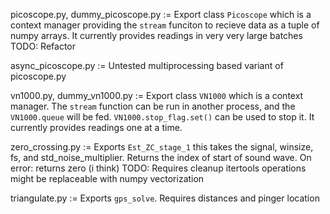 picoscope.py, dummy_picoscope.py := 
    Export class `Picoscope` which is a context manager providing the `stream` funciton to recieve data as a tuple of numpy arrays.
    It currently provides readings in very very large batches
    TODO: Refactor

async_picoscope.py :=
    Untested multiprocessing based variant of picoscope.py

vn1000.py, dummy_vn1000.py :=
    Export class `VN1000` which is a context manager. The `stream` function can be run in another process, and the `VN1000.queue` will be fed. `VN1000.stop_flag.set()` can be used to stop it.
    It currently provides readings one at a time.

zero_crossing.py :=
    Exports `Est_ZC_stage_1` this takes the signal, winsize, fs, and std_noise_multiplier. Returns the index of start of sound wave.
    On error: returns zero (i think)
    TODO: Requires cleanup
          itertools operations might be replaceable with numpy vectorization


triangulate.py :=
    Exports `gps_solve`. Requires distances and pinger location

